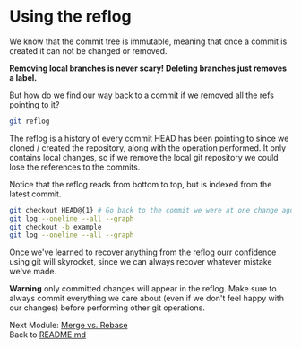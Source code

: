 # Using the reflog

We know that the commit tree is immutable, meaning that once a commit is created
it can not be changed or removed.

**Removing local branches is never scary! Deleting branches just removes a label.**

But how do we find our way back to a commit
if we removed all the refs pointing to it?

```sh
git reflog
```

The reflog is a history of every commit HEAD has been pointing to since we cloned
/ created the repository, along with the operation performed. It only contains local changes, so if we remove the
local git repository we could lose the references to the commits.

Notice that the reflog reads from bottom to top, but is indexed from the latest
commit.

```sh
git checkout HEAD@{1} # Go back to the commit we were at one change ago
git log --oneline --all --graph
git checkout -b example
git log --oneline --all --graph
```

Once we've learned to recover anything from the reflog ourr confidence using
git will skyrocket, since we can always recover whatever mistake we've made.

**Warning** only committed changes will appear in the reflog. Make sure to
always commit everything we care about (even if we don't feel happy with our
changes) before performing other git operations.

Next Module: [Merge vs. Rebase](05_merge_vs_rebase.md)  
Back to [README.md](README.md)
